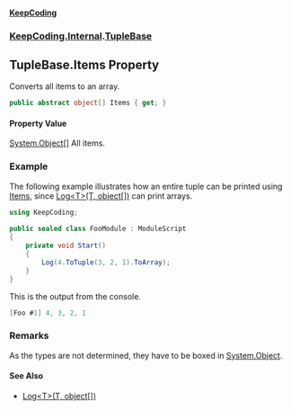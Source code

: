 #### [KeepCoding](index.md 'index')
### [KeepCoding.Internal](KeepCoding.Internal.md 'KeepCoding.Internal').[TupleBase](TupleBase.md 'KeepCoding.Internal.TupleBase')
## TupleBase.Items Property
Converts all items to an array.  
```csharp
public abstract object[] Items { get; }
```
#### Property Value
[System.Object](https://docs.microsoft.com/en-us/dotnet/api/System.Object 'System.Object')[[]](https://docs.microsoft.com/en-us/dotnet/api/System.Array 'System.Array')
All items.  
### Example
The following example illustrates how an entire tuple can be printed using [Items](TupleBase.Items.md 'KeepCoding.Internal.TupleBase.Items'), since [Log&lt;T&gt;(T, object[])](Logger.Log.VQRwxNpiXEL9B9w1CEt5IA.md 'KeepCoding.Logger.Log&lt;T&gt;(T, object[])') can print arrays.  
```csharp
using KeepCoding;  
  
public sealed class FooModule : ModuleScript  
{  
    private void Start()  
    {  
        Log(4.ToTuple(3, 2, 1).ToArray);  
    }  
}  
```
  
This is the output from the console.  
```csharp
[Foo #1] 4, 3, 2, 1  
```
### Remarks
As the types are not determined, they have to be boxed in [System.Object](https://docs.microsoft.com/en-us/dotnet/api/System.Object 'System.Object').  
#### See Also
- [Log&lt;T&gt;(T, object[])](Logger.Log.VQRwxNpiXEL9B9w1CEt5IA.md 'KeepCoding.Logger.Log&lt;T&gt;(T, object[])')
